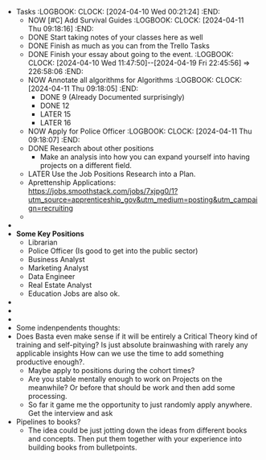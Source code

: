 - Tasks
  :LOGBOOK:
  CLOCK: [2024-04-10 Wed 00:21:24]
  :END:
	- NOW [#C] Add Survival Guides
	  :LOGBOOK:
	  CLOCK: [2024-04-11 Thu 09:18:16]
	  :END:
	- DONE Start taking notes of your classes here as well
	- DONE Finish as much as you can from the Trello Tasks
	- DONE Finish your essay about going to the event.
	  :LOGBOOK:
	  CLOCK: [2024-04-10 Wed 11:47:50]--[2024-04-19 Fri 22:45:56] =>  226:58:06
	  :END:
	- NOW Annotate all algorithms for Algorithms
	  :LOGBOOK:
	  CLOCK: [2024-04-11 Thu 09:18:05]
	  :END:
		- DONE 9 (Already Documented surprisingly)
		- DONE 12
		- LATER 15
		- LATER 16
	- NOW Apply for Police Officer
	  :LOGBOOK:
	  CLOCK: [2024-04-11 Thu 09:18:07]
	  :END:
	- DONE Research about other positions
		- Make an analysis into how you can expand yourself into having projects on a different field.
	- LATER Use the Job Positions Research into a Plan.
	- Aprettenship Applications:
	  https://jobs.smoothstack.com/jobs/7xjpg0/1?utm_source=apprenticeship_gov&utm_medium=posting&utm_campaign=recruiting
	-
-
- **Some Key Positions**
	- Librarian
	- Police Officer (Is good to get into the public sector)
	- Business Analyst
	- Marketing Analyst
	- Data Engineer
	- Real Estate Analyst
	- Education Jobs are also ok.
-
-
-
- Some indenpendents thoughts:
- Does Basta even make sense if it will be entirely a Critical Theory kind of training and self-pitying? Is just absolute brainwashing with rarely any applicable insights How can we use the time to add something productive enough?.
	- Maybe apply to positions during the cohort times?
	- Are you stable mentally enough to work on Projects on the meanwhile? Or before that should be work and then add some processing.
	- So far it game me the opportunity to just randomly apply anywhere. Get the interview and ask
- Pipelines to books?
	- The idea could be just jotting down the ideas from different books and concepts. Then put them together with your experience into building books from bulletpoints.